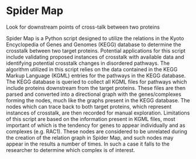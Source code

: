 # Spider Map
Look for downstream points of cross-talk between two proteins

Spider Map is a Python script designed to utilize the relations in the Kyoto Encyclopedia of Genes and Genomes (KEGG) database to determine the crosstalk between two target proteins. Potential applications for this script include validating proposed instances of crosstalk with available data and identifying potential crosstalk changes in disordered pathways. The algorithm utilized in this script relies on the data contained in the KEGG Markup Language (KGML) entries for the pathways in the KEGG database. The KEGG database is queried to collect all KGML files for pathways which include proteins downstream from the target proteins. These files are then parsed and converted into a directional graph with the genes/complexes forming the nodes, much like the graphs present in the KEGG database. The nodes which can trace back to both target proteins, which represent instances of crosstalk, are then recorded for manual exploration. Limitations of this script are based on the information present in KGML files, most important of which is the tendency for genes to appear individually and as complexes (e.g. RAC1). These nodes are considered to be unrelated during the creation of the relation graph in Spider Map, and such nodes may appear in the results a number of times. In such a case it falls to the researcher to determine which complex is of interest.
